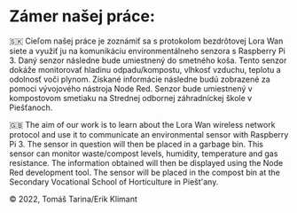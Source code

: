 # Zámer našej práce:

🇸🇰 Cieľom našej práce je zoznámiť sa s protokolom bezdrôtovej Lora Wan siete a využiť ju na komunikáciu environmentálneho senzora s Raspberry Pi 3. Daný senzor následne bude umiestnený do smetného koša. Tento senzor dokáže monitorovať hladinu odpadu/kompostu, vlhkosť vzduchu, teplotu a odolnosť voči plynom. Získané informácie následne budú zobrazené za pomoci vývojového nástroja Node Red. Senzor bude umiestnený v kompostovom smetiaku na Strednej odbornej záhradníckej škole v Piešťanoch.

🇬🇧 The aim of our work is to learn about the Lora Wan wireless network protocol and use it to communicate an environmental sensor with Raspberry Pi 3. The sensor in question will then be placed in a garbage bin. This sensor can monitor waste/compost levels, humidity, temperature and gas resistance. The information obtained will then be displayed using the Node Red development tool. The sensor will be placed in the compost bin at the Secondary Vocational School of Horticulture in Piešt'any.

© 2022, Tomáš Tarina/Erik Klimant
